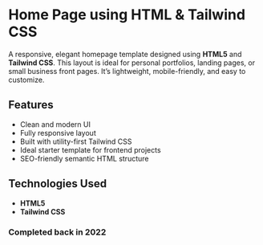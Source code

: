 # Home Page using HTML & Tailwind CSS
A responsive, elegant homepage template designed using **HTML5** and **Tailwind CSS**. This layout is ideal for personal portfolios, landing pages, or small business front pages. It’s lightweight, mobile-friendly, and easy to customize.

## Features

- Clean and modern UI
- Fully responsive layout
- Built with utility-first Tailwind CSS
- Ideal starter template for frontend projects
- SEO-friendly semantic HTML structure

## Technologies Used
- **HTML5**
- **Tailwind CSS**

<!--
## Preview
![Homepage Screenshot](./images/sample.png)-->

### Completed back in 2022
